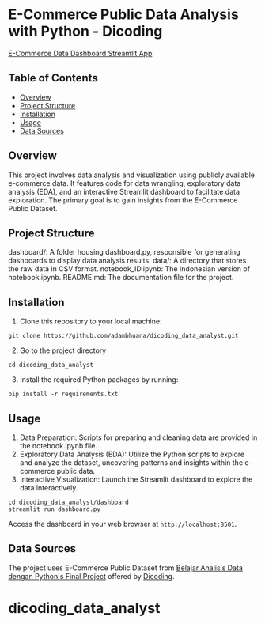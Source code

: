 # E-Commerce Public Data Analysis with Python - Dicoding

[E-Commerce Data Dashboard Streamlit App](https://dicodingdataanalyst-4fmxicrdftqvusvu9ourtg.streamlit.app/)

## Table of Contents
- [Overview](#overview)
- [Project Structure](#project-structure)
- [Installation](#installation)
- [Usage](#usage)
- [Data Sources](#data-sources)

## Overview
This project involves data analysis and visualization using publicly available e-commerce data. It features code for data wrangling, exploratory data analysis (EDA), and an interactive Streamlit dashboard to facilitate data exploration. The primary goal is to gain insights from the E-Commerce Public Dataset.

## Project Structure
dashboard/: A folder housing dashboard.py, responsible for generating dashboards to display data analysis results.
data/: A directory that stores the raw data in CSV format.
notebook_ID.ipynb: The Indonesian version of notebook.ipynb.
README.md: The documentation file for the project.

## Installation
1. Clone this repository to your local machine:
```
git clone https://github.com/adambhuana/dicoding_data_analyst.git
```
2. Go to the project directory
```
cd dicoding_data_analyst
```
3. Install the required Python packages by running:
```
pip install -r requirements.txt
```

## Usage
1. Data Preparation: Scripts for preparing and cleaning data are provided in the notebook.ipynb file.
2. Exploratory Data Analysis (EDA): Utilize the Python scripts to explore and analyze the dataset, uncovering patterns and insights within the e-commerce public data.
3. Interactive Visualization: Launch the Streamlit dashboard to explore the data interactively.

```
cd dicoding_data_analyst/dashboard
streamlit run dashboard.py
```
Access the dashboard in your web browser at `http://localhost:8501`.

## Data Sources
The project uses E-Commerce Public Dataset from [Belajar Analisis Data dengan Python's Final Project](https://drive.google.com/file/d/1MsAjPM7oKtVfJL_wRp1qmCajtSG1mdcK/view) offered by [Dicoding](https://www.dicoding.com/).
# dicoding_data_analyst
